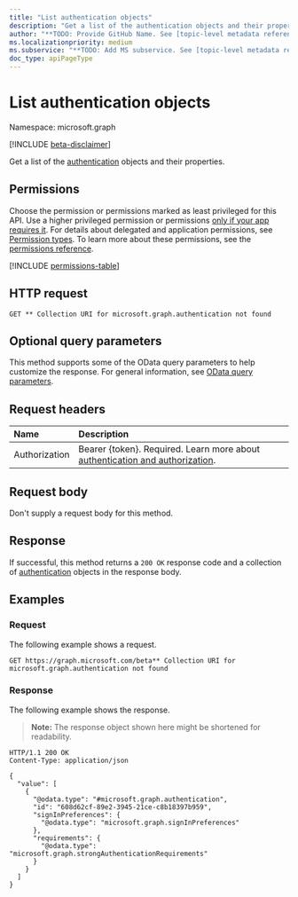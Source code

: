 ```yaml
---
title: "List authentication objects"
description: "Get a list of the authentication objects and their properties."
author: "**TODO: Provide GitHub Name. See [topic-level metadata reference](https://aka.ms/msgo?pagePath=Document-APIs/Guidelines/Metadata)**"
ms.localizationpriority: medium
ms.subservice: "**TODO: Add MS subservice. See [topic-level metadata reference](https://aka.ms/msgo?pagePath=Document-APIs/Guidelines/Metadata)**"
doc_type: apiPageType
---
```


# List authentication objects

Namespace: microsoft.graph

[!INCLUDE [beta-disclaimer](../../includes/beta-disclaimer.md)]

Get a list of the [authentication](../resources/authentication.md) objects and their properties.

## Permissions

Choose the permission or permissions marked as least privileged for this API. Use a higher privileged permission or permissions [only if your app requires it](/graph/permissions-overview#best-practices-for-using-microsoft-graph-permissions). For details about delegated and application permissions, see [Permission types](/graph/permissions-overview#permission-types). To learn more about these permissions, see the [permissions reference](/graph/permissions-reference).

<!-- {
  "blockType": "permissions",
  "name": "user-list-authentication-permissions"
}
-->
[!INCLUDE [permissions-table](../includes/permissions/user-list-authentication-permissions.md)]

## HTTP request

<!-- {
  "blockType": "ignored"
}
-->
``` http
GET ** Collection URI for microsoft.graph.authentication not found
```

## Optional query parameters

This method supports some of the OData query parameters to help customize the response. For general information, see [OData query parameters](/graph/query-parameters).

## Request headers

|Name|Description|
|:---|:---|
|Authorization|Bearer {token}. Required. Learn more about [authentication and authorization](/graph/auth/auth-concepts).|

## Request body

Don't supply a request body for this method.

## Response

If successful, this method returns a `200 OK` response code and a collection of [authentication](../resources/authentication.md) objects in the response body.

## Examples

### Request

The following example shows a request.
<!-- {
  "blockType": "request",
  "name": "list_authentication"
}
-->
``` http
GET https://graph.microsoft.com/beta** Collection URI for microsoft.graph.authentication not found
```


### Response

The following example shows the response.
>**Note:** The response object shown here might be shortened for readability.
<!-- {
  "blockType": "response",
  "truncated": true,
  "@odata.type": "microsoft.graph.authentication"
}
-->
``` http
HTTP/1.1 200 OK
Content-Type: application/json

{
  "value": [
    {
      "@odata.type": "#microsoft.graph.authentication",
      "id": "608d62cf-89e2-3945-21ce-c8b18397b959",
      "signInPreferences": {
        "@odata.type": "microsoft.graph.signInPreferences"
      },
      "requirements": {
        "@odata.type": "microsoft.graph.strongAuthenticationRequirements"
      }
    }
  ]
}
```

